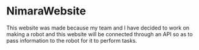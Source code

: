 # NimaraWebsite
This website was made because my team and I have decided to work on making a robot and this website will be connected through an API so as to pass information to the robot for it to perform tasks.
